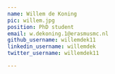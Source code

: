 ```yaml
---
name: Willem de Koning
pic: willem.jpg
position: PhD student
email: w.dekoning.1@erasmusmc.nl
github_username: willemdek11
linkedin_username: willemdek
twitter_username: willemdek11

---
```

